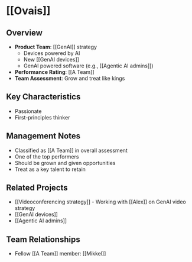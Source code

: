 # [[Ovais]]

## Overview
- **Product Team**: [[GenAI]] strategy
  - Devices powered by AI
  - New [[GenAI devices]]
  - GenAI powered software (e.g., [[Agentic AI admins]])
- **Performance Rating**: [[A Team]]
- **Team Assessment**: Grow and treat like kings

## Key Characteristics
- Passionate
- First-principles thinker

## Management Notes
- Classified as [[A Team]] in overall assessment
- One of the top performers
- Should be grown and given opportunities
- Treat as a key talent to retain

## Related Projects
- [[Videoconferencing strategy]] - Working with [[Alex]] on GenAI video strategy
- [[GenAI devices]]
- [[Agentic AI admins]]

## Team Relationships
- Fellow [[A Team]] member: [[Mikkel]]